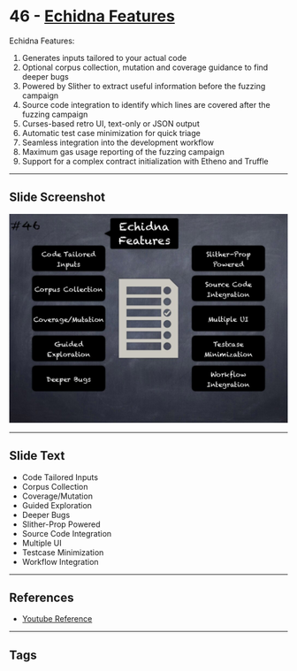 
# 46 - [Echidna Features](./Echidna%20Features.md)

Echidna Features:

1. Generates inputs tailored to your actual code
2. Optional corpus collection, mutation and coverage guidance to find deeper bugs
3. Powered by Slither to extract useful information before the fuzzing campaign
4. Source code integration to identify which lines are covered after the fuzzing campaign
5. Curses-based retro UI, text-only or JSON output
6. Automatic test case minimization for quick triage
7. Seamless integration into the development workflow
8. Maximum gas usage reporting of the fuzzing campaign
9. Support for a complex contract initialization with Etheno and Truffle
___
## Slide Screenshot
![046.jpg](../../images/6.%20Audit%20Techniques%20and%20Tools%20101/046.jpg)
___
## Slide Text
- Code Tailored Inputs
- Corpus Collection
- Coverage/Mutation
- Guided Exploration
- Deeper Bugs
- Slither-Prop Powered
- Source Code Integration
- Multiple UI
- Testcase Minimization
- Workflow Integration
___
## References
- [Youtube Reference](https://youtu.be/QmD2bJUe140?t=245)
___
## Tags
